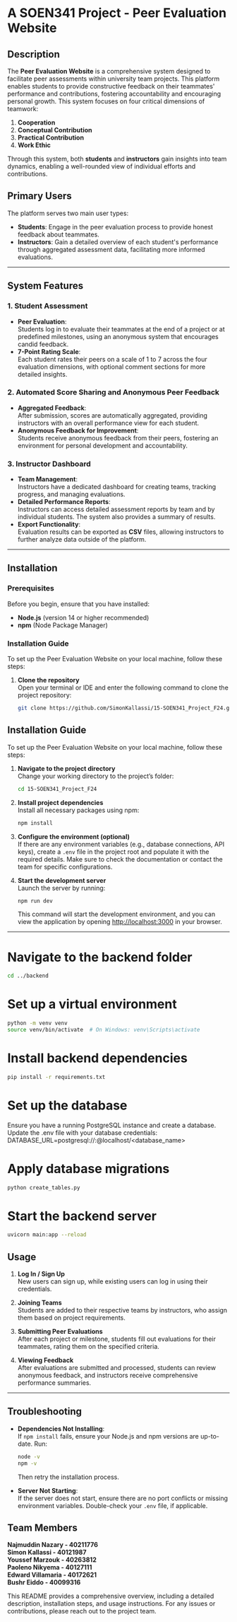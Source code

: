 
# A SOEN341 Project - Peer Evaluation Website<br/>

## Description<br/>

The **Peer Evaluation Website** is a comprehensive system designed to facilitate peer assessments within university team projects. This platform enables students to provide constructive feedback on their teammates' performance and contributions, fostering accountability and encouraging personal growth. This system focuses on four critical dimensions of teamwork:<br/>

1. **Cooperation**<br/>
2. **Conceptual Contribution**<br/>
3. **Practical Contribution**<br/>
4. **Work Ethic**<br/>

Through this system, both **students** and **instructors** gain insights into team dynamics, enabling a well-rounded view of individual efforts and contributions.<br/>

## Primary Users<br/>
The platform serves two main user types:<br/>
- **Students**: Engage in the peer evaluation process to provide honest feedback about teammates.<br/>
- **Instructors**: Gain a detailed overview of each student's performance through aggregated assessment data, facilitating more informed evaluations.<br/>

---

## System Features<br/>

### 1. Student Assessment<br/>
- **Peer Evaluation**:<br/>
   Students log in to evaluate their teammates at the end of a project or at predefined milestones, using an anonymous system that encourages candid feedback.<br/>
- **7-Point Rating Scale**:<br/>
   Each student rates their peers on a scale of 1 to 7 across the four evaluation dimensions, with optional comment sections for more detailed insights.<br/>

### 2. Automated Score Sharing and Anonymous Peer Feedback<br/>
- **Aggregated Feedback**:<br/>
   After submission, scores are automatically aggregated, providing instructors with an overall performance view for each student.<br/>
- **Anonymous Feedback for Improvement**:<br/>
   Students receive anonymous feedback from their peers, fostering an environment for personal development and accountability.<br/>

### 3. Instructor Dashboard<br/>
- **Team Management**:<br/>
   Instructors have a dedicated dashboard for creating teams, tracking progress, and managing evaluations.<br/>
- **Detailed Performance Reports**:<br/>
   Instructors can access detailed assessment reports by team and by individual students. The system also provides a summary of results.<br/>
- **Export Functionality**:<br/>
   Evaluation results can be exported as **CSV** files, allowing instructors to further analyze data outside of the platform.<br/>

---

## Installation<br/>

### Prerequisites<br/>

Before you begin, ensure that you have installed:<br/>
- **Node.js** (version 14 or higher recommended)<br/>
- **npm** (Node Package Manager)<br/>

### Installation Guide<br/>

To set up the Peer Evaluation Website on your local machine, follow these steps:<br/>

1. **Clone the repository**<br/>
   Open your terminal or IDE and enter the following command to clone the project repository:<br/>
   ```bash
   git clone https://github.com/SimonKallassi/15-SOEN341_Project_F24.git
## Installation Guide

To set up the Peer Evaluation Website on your local machine, follow these steps:

1. **Navigate to the project directory**  
   Change your working directory to the project’s folder:
   ```bash
   cd 15-SOEN341_Project_F24
   ```

2. **Install project dependencies**  
   Install all necessary packages using npm:
   ```bash
   npm install
   ```

3. **Configure the environment (optional)**  
   If there are any environment variables (e.g., database connections, API keys), create a `.env` file in the project root and populate it with the required details. Make sure to check the documentation or contact the team for specific configurations.

4. **Start the development server**  
   Launch the server by running:
   ```bash
   npm run dev
   ```
   This command will start the development environment, and you can view the application by opening [http://localhost:3000](http://localhost:3000) in your browser.

---

# Navigate to the backend folder
```bash
cd ../backend
```
# Set up a virtual environment
```bash
python -m venv venv
source venv/bin/activate  # On Windows: venv\Scripts\activate
```

# Install backend dependencies
```bash
pip install -r requirements.txt
```

# Set up the database
 Ensure you have a running PostgreSQL instance and create a database.
 Update the .env file with your database credentials:
 DATABASE_URL=postgresql://<username>:<password>@localhost/<database_name>

# Apply database migrations
```bash
python create_tables.py
```

# Start the backend server
```bash
uvicorn main:app --reload
```

## Usage

1. **Log In / Sign Up**  
   New users can sign up, while existing users can log in using their credentials.

2. **Joining Teams**  
   Students are added to their respective teams by instructors, who assign them based on project requirements.

3. **Submitting Peer Evaluations**  
   After each project or milestone, students fill out evaluations for their teammates, rating them on the specified criteria.

4. **Viewing Feedback**  
   After evaluations are submitted and processed, students can review anonymous feedback, and instructors receive comprehensive performance summaries.

---

## Troubleshooting

- **Dependencies Not Installing**:  
   If `npm install` fails, ensure your Node.js and npm versions are up-to-date. Run:
   ```bash
   node -v
   npm -v
   ```
   Then retry the installation process.

- **Server Not Starting**:  
   If the server does not start, ensure there are no port conflicts or missing environment variables. Double-check your `.env` file, if applicable.
## Team Members

**Najmuddin Nazary - 40211776** </br>
**Simon Kallassi - 40121987** </br>
**Youssef Marzouk - 40263812** </br>
**Paoleno Nikyema - 40127111** </br>
**Edward Villamaria - 40172621** </br>
**Bushr Eiddo - 40099316** </br>

This README provides a comprehensive overview, including a detailed description, installation steps, and usage instructions. For any issues or contributions, please reach out to the project team.
